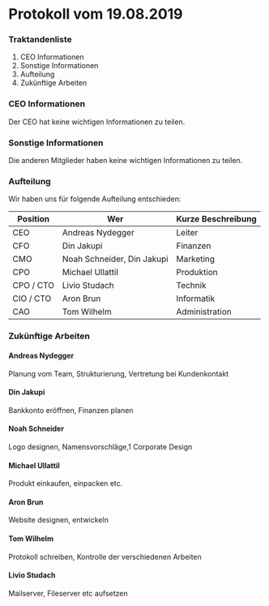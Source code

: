 # Protokoll vom 19.08.2019 



### Traktandenliste

1. CEO Informationen
2. Sonstige Informationen
3. Aufteilung
4. Zukünftige Arbeiten

### CEO Informationen

Der CEO hat keine wichtigen Informationen zu teilen.

### Sonstige Informationen

Die anderen Mitglieder haben keine wichtigen Informationen zu teilen.



### Aufteilung

Wir haben uns für folgende Aufteilung entschieden:

| Position  | Wer                        | Kurze Beschreibung |
| --------- | -------------------------- | ------------------ |
| CEO       | Andreas Nydegger           | Leiter             |
| CFO       | Din Jakupi                 | Finanzen           |
| CMO       | Noah Schneider, Din Jakupi | Marketing          |
| CPO       | Michael Ullattil           | Produktion         |
| CPO / CTO | Livio Studach              | Technik            |
| CIO / CTO | Aron Brun                  | Informatik         |
| CAO       | Tom Wilhelm                | Administration     |

### Zukünftige Arbeiten

#### Andreas Nydegger

Planung vom Team, Strukturierung, Vertretung bei Kundenkontakt

#### Din Jakupi

Bankkonto eröffnen, Finanzen planen

#### Noah Schneider

Logo designen, Namensvorschläge,1 Corporate Design

#### Michael Ullattil

Produkt einkaufen, einpacken etc.

#### Aron Brun

Website designen, entwickeln

#### Tom Wilhelm

Protokoll schreiben, Kontrolle der verschiedenen Arbeiten

#### Livio Studach

Mailserver, Fileserver etc aufsetzen

